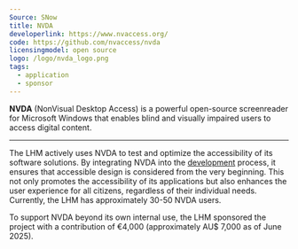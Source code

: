 ```yaml
---
Source: SNow
title: NVDA
developerlink: https://www.nvaccess.org/
code: https://github.com/nvaccess/nvda 
licensingmodel: open source
logo: /logo/nvda_logo.png
tags:
  - application
  - sponsor
---
```


**NVDA** (NonVisual Desktop Access) is a powerful open-source screenreader for Microsoft Windows that enables blind and visually impaired users to access digital content.

---

The LHM actively uses NVDA to test and optimize the accessibility of its software solutions. By integrating NVDA into the [development](../in-house-development.html) process, it ensures that accessible design is considered from the very beginning. This not only promotes the accessibility of its applications but also enhances the user experience for all citizens, regardless of their individual needs. Currently, the LHM has approximately 30-50 NVDA users.

To support NVDA beyond its own internal use, the LHM sponsored the project with a contribution of €4,000 (approximately AU$ 7,000 as of June 2025).